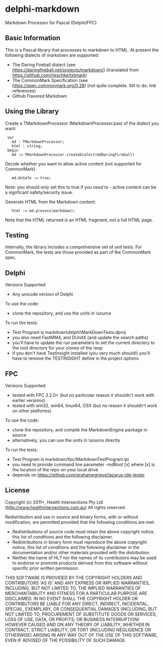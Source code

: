 # delphi-markdown

Markdown Processor for Pascal (Delphi/FPC)

## Basic Information

This is a Pascal library that processes to markdown to HTML.
At present the following dialects of markdown are supported:

* The Daring Fireball dialect (see https://daringfireball.net/projects/markdown/) (translated from https://github.com/rjeschke/txtmark)
* The CommonMark Specification (see https://spec.commonmark.org/0.28) (not quite complete. Stil to do: link references)
* Github Flavored Markdown

## Using the Library

Create a TMarkdownProcessor (MarkdownProcessor.pas) of the dialect you want:

     var
       md : TMarkdownProcessor;
       html : string;
     begin
       md := TMarkdownProcessor.createDialect(mdDaringFireball)
  
Decide whether you want to allow active content (not supported for CommonMark)

       md.UnSafe := true;
  
Note: you should only set this to true if you *need* to - active content can be a signficant safety/security issue.  
 
Generate HTML from the Markdown content:

       html := md.process(markdown); 
  
Note that the HTML returned is an HTML fragment, not a full HTML page.

## Testing

Internally, the library includes a comprehensive set of unit tests. For CommonMark,
the tests are those provided as part of the CommonMark spec.

## Delphi 

Versions Supported:

* Any unicode version of Delphi

To use the code:

* clone the repository, and use the units in \source 

To run the tests:
* Test Program is markdown\delphi\MarkDownTests.dproj
* you also need FastMM4, and DUnitX (and update the search paths)
* you'll have to update the run parameters to set the current directory to the root directory for your clones of the reop
* if you don't have TestInsight installed (you very much should!) you'll have to remove the TESTINSIGHT define in the project options

## FPC

Versions Supported:

* tested with FPC 3.2.0+ (but no particular reason it shouldn't work with earlier versions)
* tested with win32, win64, linux64, OSX (but no reason it shouldn't work on other platforms)

To use the code:

* clone the repository, and compile the MarkdownEngine package in source
* alternatively, you can use the units in \source directly

To run the tests:

* Test Program is markdown/fpc/MarkdownTestProgram.lpi
* you need to provide command line parameter -mdRoot [x] where [x] is the location of the repo on your local drive
* depends on https://github.com/grahamegrieve/lazarus-ide-tester

## License

Copyright (c) 2011+, Health Intersections Pty Ltd (http://www.healthintersections.com.au)
All rights reserved.

Redistribution and use in source and binary forms, with or without modification,
are permitted provided that the following conditions are met:

 * Redistributions of source code must retain the above copyright notice, this
   list of conditions and the following disclaimer.
 * Redistributions in binary form must reproduce the above copyright notice,
   this list of conditions and the following disclaimer in the documentation
   and/or other materials provided with the distribution.
 * Neither the name of HL7 nor the names of its contributors may be used to
   endorse or promote products derived from this software without specific
   prior written permission.

THIS SOFTWARE IS PROVIDED BY THE COPYRIGHT HOLDERS AND CONTRIBUTORS 'AS IS' AND
ANY EXPRESS OR IMPLIED WARRANTIES, INCLUDING, BUT NOT LIMITED TO, THE IMPLIED
WARRANTIES OF MERCHANTABILITY AND FITNESS FOR A PARTICULAR PURPOSE ARE DISCLAIMED.
IN NO EVENT SHALL THE COPYRIGHT HOLDER OR CONTRIBUTORS BE LIABLE FOR ANY DIRECT,
INDIRECT, INCIDENTAL, SPECIAL, EXEMPLARY, OR CONSEQUENTIAL DAMAGES (INCLUDING, BUT
NOT LIMITED TO, PROCUREMENT OF SUBSTITUTE GOODS OR SERVICES; LOSS OF USE, DATA, OR
PROFITS; OR BUSINESS INTERRUPTION) HOWEVER CAUSED AND ON ANY THEORY OF LIABILITY,
WHETHER IN CONTRACT, STRICT LIABILITY, OR TORT (INCLUDING NEGLIGENCE OR OTHERWISE)
ARISING IN ANY WAY OUT OF THE USE OF THIS SOFTWARE, EVEN IF ADVISED OF THE
POSSIBILITY OF SUCH DAMAGE.
